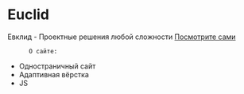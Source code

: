 ﻿# Euclid

 Евклид - Проектные решения любой сложности
[Посмотрите сами](l-y-t-o-b-o-r-m-a-x.github.io/)

          О сайте:
- Одностраничный сайт
- Адаптивная вёрстка
- JS
